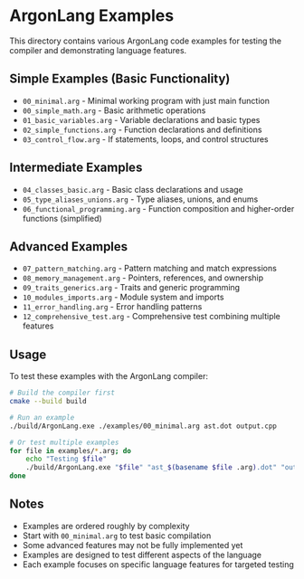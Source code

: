 # ArgonLang Examples

This directory contains various ArgonLang code examples for testing the compiler and demonstrating language features.

## Simple Examples (Basic Functionality)

- `00_minimal.arg` - Minimal working program with just main function
- `00_simple_math.arg` - Basic arithmetic operations
- `01_basic_variables.arg` - Variable declarations and basic types
- `02_simple_functions.arg` - Function declarations and definitions
- `03_control_flow.arg` - If statements, loops, and control structures

## Intermediate Examples

- `04_classes_basic.arg` - Basic class declarations and usage
- `05_type_aliases_unions.arg` - Type aliases, unions, and enums
- `06_functional_programming.arg` - Function composition and higher-order functions (simplified)

## Advanced Examples

- `07_pattern_matching.arg` - Pattern matching and match expressions
- `08_memory_management.arg` - Pointers, references, and ownership
- `09_traits_generics.arg` - Traits and generic programming
- `10_modules_imports.arg` - Module system and imports
- `11_error_handling.arg` - Error handling patterns
- `12_comprehensive_test.arg` - Comprehensive test combining multiple features

## Usage

To test these examples with the ArgonLang compiler:

```bash
# Build the compiler first
cmake --build build

# Run an example
./build/ArgonLang.exe ./examples/00_minimal.arg ast.dot output.cpp

# Or test multiple examples
for file in examples/*.arg; do
    echo "Testing $file"
    ./build/ArgonLang.exe "$file" "ast_$(basename $file .arg).dot" "out_$(basename $file .arg).cpp"
done
```

## Notes

- Examples are ordered roughly by complexity
- Start with `00_minimal.arg` to test basic compilation
- Some advanced features may not be fully implemented yet
- Examples are designed to test different aspects of the language
- Each example focuses on specific language features for targeted testing
